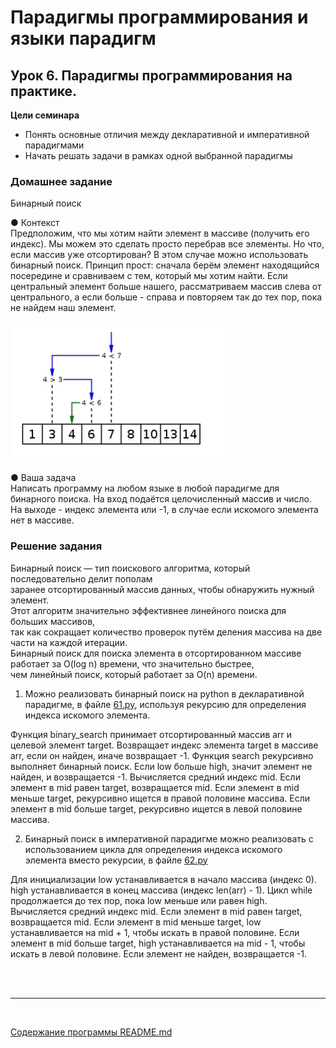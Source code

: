 # Парадигмы программирования и языки парадигм
## Урок 6. Парадигмы программирования на практике.
**Цели семинара**
- Понять основные отличия между декларативной и императивной парадигмами
- Начать решать задачи в рамках одной выбранной парадигмы
### Домашнее задание
Бинарный поиск

● Контекст <br>
Предположим, что мы хотим найти элемент в массиве (получить
его индекс). Мы можем это сделать просто перебрав все элементы.
Но что, если массив уже отсортирован? В этом случае можно
использовать бинарный поиск. Принцип прост: сначала берём
элемент находящийся посередине и сравниваем с тем, который мы
хотим найти. Если центральный элемент больше нашего,
рассматриваем массив слева от центрального, а если больше -
справа и повторяем так до тех пор, пока не найдем наш элемент.

![](../assets/hw-6-0.jpg)

● Ваша задача <br>
Написать программу на любом языке в любой парадигме для
бинарного поиска. На вход подаётся целочисленный массив и
число. На выходе - индекс элемента или -1, в случае если искомого
элемента нет в массиве.


### Решение задания

Бинарный поиск — тип поискового алгоритма, который последовательно делит пополам <br>
заранее отсортированный массив данных, чтобы обнаружить нужный элемент.  <br>
Этот алгоритм значительно эффективнее линейного поиска для больших массивов,  <br>
так как сокращает количество проверок путём деления массива на две части на каждой итерации. <br> 
Бинарный поиск для поиска элемента в отсортированном массиве работает за O(log n) времени, что значительно быстрее, <br> 
чем линейный поиск, который работает за O(n) времени. <br>

1. Можно реализовать бинарный поиск на python в декларативной парадигме, в файле [61.py](61.py), используя рекурсию для определения индекса искомого элемента.
   
Функция binary_search принимает отсортированный массив arr и целевой элемент target. Возвращает индекс элемента target в массиве arr, если он найден, иначе возвращает -1.
Функция search рекурсивно выполняет бинарный поиск. Если low больше high, значит элемент не найден, и возвращается -1.
Вычисляется средний индекс mid. Если элемент в mid равен target, возвращается mid. Если элемент в mid меньше target, рекурсивно ищется в правой половине массива.
Если элемент в mid больше target, рекурсивно ищется в левой половине массива.


2. Бинарный поиск в императивной парадигме можно реализовать с использованием цикла для определения индекса искомого элемента вместо рекурсии, в файле [62.py](62.py)

Для инициализации low устанавливается в начало массива (индекс 0). high устанавливается в конец массива (индекс len(arr) - 1).
Цикл while продолжается до тех пор, пока low меньше или равен high.
Вычисляется средний индекс mid. Если элемент в mid равен target, возвращается mid. Если элемент в mid меньше target, low устанавливается на mid + 1, чтобы искать в правой половине.
Если элемент в mid больше target, high устанавливается на mid - 1, чтобы искать в левой половине.
Если элемент не найден, возвращается -1.

<br><br><hr><br>

[Содержание программы README.md](../README.md)

<br><br>